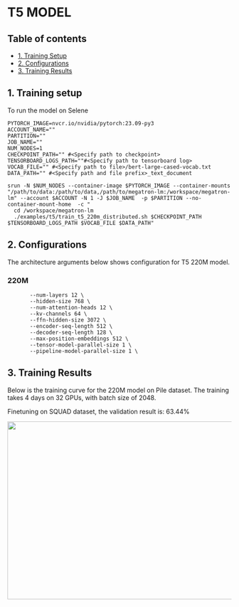 # T5 MODEL

## Table of contents
- [1. Training Setup](#1-training-setup)
- [2. Configurations](#2-configurations)
- [3. Training Results](#3-training-results)

## 1. Training setup
<a id="markdown-training-setup" name="training-setup"></a>
To run the model on Selene 
```
PYTORCH_IMAGE=nvcr.io/nvidia/pytorch:23.09-py3
ACCOUNT_NAME="" 
PARTITION=""
JOB_NAME=""
NUM_NODES=1
CHECKPOINT_PATH="" #<Specify path to checkpoint>
TENSORBOARD_LOGS_PATH=""#<Specify path to tensorboard log>
VOCAB_FILE="" #<Specify path to file>/bert-large-cased-vocab.txt
DATA_PATH="" #<Specify path and file prefix>_text_document

srun -N $NUM_NODES --container-image $PYTORCH_IMAGE --container-mounts "/path/to/data:/path/to/data,/path/to/megatron-lm:/workspace/megatron-lm" --account $ACCOUNT -N 1 -J $JOB_NAME  -p $PARTITION --no-container-mount-home  -c "
  cd /workspace/megatron-lm
  ./examples/t5/train_t5_220m_distributed.sh $CHECKPOINT_PATH $TENSORBOARD_LOGS_PATH $VOCAB_FILE $DATA_PATH"

```

## 2. Configurations
<a id="markdown-configurations" name="configurations"></a>
The architecture arguments below shows configuration for T5 220M model. 

### 220M 
```
       --num-layers 12 \
       --hidden-size 768 \
       --num-attention-heads 12 \
       --kv-channels 64 \
       --ffn-hidden-size 3072 \
       --encoder-seq-length 512 \
       --decoder-seq-length 128 \
       --max-position-embeddings 512 \
       --tensor-model-parallel-size 1 \
       --pipeline-model-parallel-size 1 \

```


## 3. Training Results
<a id="markdown-training-results" name="training-results"></a>
Below is the training curve for the 220M model on Pile dataset. The training takes 4 days on 32 GPUs, with batch size of 2048. 

Finetuning on SQUAD dataset, the validation result is: 63.44\%
<!-- ![Alt text](examples/t5/training_curve.png.png "Training loss curve for T5 220M model on Pile dataset (batch size of 2048)") -->
<p align="center">
<img src="/lustre/fsw/joc/huvu/codes/T5_mcore/megatron-lm-updated/megatron-lm/examples/t5/t5_mcore_train_curve.png"  width="800" height="400">
</p>

<!-- ## 4. Functional supports
The table below show current T5 functional supports.

|               | Transformer engine  | Flash-attention | Tensor parallel | Pipeline parallel | Sequence parallel | Distributed optimizer | 
| ------------- | :---: | :---: | :---: | :---: | :---: | :---: | 
| **Transformer engine**   | Content Cell  | Content Cell  | Content Cell  | Content Cell  | Content Cell  | Content Cell  |
| **Flash-attention**   | Content Cell  | Content Cell  | Content Cell  | Content Cell  | Content Cell  | Content Cell  | 
| **Tensor parallel**  | Content Cell  | Content Cell  | Content Cell  | Content Cell  | Content Cell  | Content Cell  | 
| **Pipeline parallel**  | Content Cell  | Content Cell  | Content Cell  | Content Cell  | Content Cell  | Content Cell  | 
| **Sequence parallel**  | Content Cell  | Content Cell  | Content Cell  | Content Cell  | Content Cell  | Content Cell  |
| **Distributed optimizer**  | Content Cell  | Content Cell  | Content Cell  | Content Cell  | Content Cell  | Content Cell  |  -->
